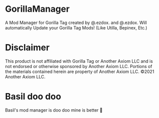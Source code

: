 # GorillaManager
A Mod Manager for Gorilla Tag created by @.ezdox. and @.ezdox.
Will automatically Update your Gorilla Tag Mods! (Like Utilla, Bepinex, Etc.)

# Disclaimer
This product is not affiliated with Gorilla Tag or Another Axiom LLC and is not endorsed or otherwise sponsored by Another Axiom LLC. Portions of the materials contained herein are property of Another Axiom LLC. ©2021 Another Axiom LLC.

# Basil doo doo
Basil's mod manager is doo doo mine is better 🤑
